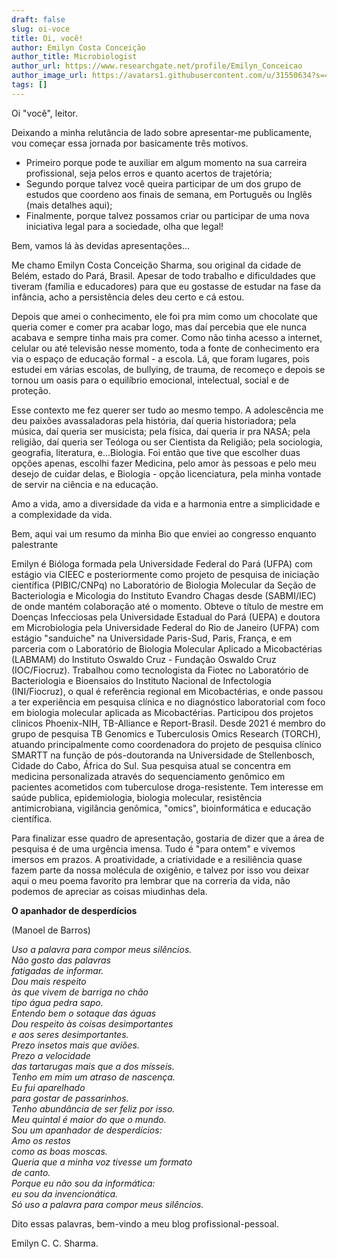 ```yaml
---
draft: false
slug: oi-voce
title: Oi, você!
author: Emilyn Costa Conceição
author_title: Microbiologist
author_url: https://www.researchgate.net/profile/Emilyn_Conceicao
author_image_url: https://avatars1.githubusercontent.com/u/31550634?s=460&v=4
tags: []
---
```


Oi "você", leitor.

<!--truncate-->

Deixando a minha relutância de lado sobre apresentar-me publicamente, vou começar essa jornada por basicamente três motivos.

  

*   Primeiro porque pode te auxiliar em algum momento na sua carreira profissional, seja pelos erros e quanto acertos de trajetória;
*   Segundo porque talvez você queira participar de um dos grupo de estudos que coordeno aos finais de semana, em Português ou Inglês (mais detalhes aqui);
*   Finalmente, porque talvez possamos criar ou participar de uma nova iniciativa legal para a sociedade, olha que legal!

  

Bem, vamos lá às devidas apresentações...

  

Me chamo Emilyn Costa Conceição Sharma, sou original da cidade de Belém, estado do Pará, Brasil. Apesar de todo trabalho e dificuldades que tiveram (família e educadores) para que eu gostasse de estudar na fase da infância, acho a persistência deles deu certo e cá estou.

  

Depois que amei o conhecimento, ele foi pra mim como um chocolate que queria comer e comer pra acabar logo, mas daí percebia que ele nunca acabava e sempre tinha mais pra comer. Como não tinha acesso a internet, celular ou até televisão nesse momento, toda a fonte de conhecimento era via o espaço de educação formal - a escola. Lá, que foram lugares, pois estudei em várias escolas, de bullying, de trauma, de recomeço e depois se tornou um oasis para o equilíbrio emocional, intelectual, social e de proteção.

  

Esse contexto me fez querer ser tudo ao mesmo tempo. A adolescência me deu paixões avassaladoras pela história, daí queria historiadora; pela música, daí queria ser musicista; pela física, daí queria ir pra NASA; pela religião, daí queria ser Teóloga ou ser Cientista da Religião; pela sociologia, geografia, literatura, e...Biologia. Foi então que tive que escolher duas opções apenas, escolhi fazer Medicina, pelo amor às pessoas e pelo meu desejo de cuidar delas, e Biologia - opção licenciatura, pela minha vontade de servir na ciência e na educação.

  

Amo a vida, amo a diversidade da vida e a harmonia entre a simplicidade e a complexidade da vida.

  

Bem, aqui vai um resumo da minha Bio que enviei ao congresso enquanto palestrante

  

Emilyn é Bióloga formada pela Universidade Federal do Pará (UFPA) com estágio via CIEEC e posteriormente como projeto de pesquisa de iniciação científica (PIBIC/CNPq) no Laboratório de Biologia Molecular da Seção de Bacteriologia e Micologia do Instituto Evandro Chagas desde (SABMI/IEC) de onde mantém colaboração até o momento. Obteve o título de mestre em Doenças Infecciosas pela Universidade Estadual do Pará (UEPA) e doutora em Microbiologia pela Universidade Federal do Rio de Janeiro (UFPA) com estágio "sanduiche" na Universidade Paris-Sud, Paris, França, e em parceria com o Laboratório de Biologia Molecular Aplicado a Micobactérias (LABMAM) do Instituto Oswaldo Cruz - Fundação Oswaldo Cruz (IOC/Fiocruz). Trabalhou como tecnologista da Fiotec no Laboratório de Bacteriologia e Bioensaios do Instituto Nacional de Infectologia (INI/Fiocruz), o qual é referência regional em Micobactérias, e onde passou a ter experiência em pesquisa clínica e no diagnóstico laboratorial com foco em biologia molecular aplicada as Micobactérias. Participou dos projetos clinicos Phoenix-NIH, TB-Alliance e Report-Brasil. Desde 2021 é membro do grupo de pesquisa TB Genomics e Tuberculosis Omics Research (TORCH), atuando principalmente como coordenadora do projeto de pesquisa clínico SMARTT na função de pós-doutoranda na Universidade de Stellenbosch, Cidade do Cabo, África do Sul. Sua pesquisa atual se concentra em medicina personalizada através do sequenciamento genômico em pacientes acometidos com tuberculose droga-resistente. Tem interesse em saúde publica, epidemiologia, biologia molecular, resistência antimicrobiana, vigilância genômica, "omics", bioinformática e educação científica.

  

Para finalizar esse quadro de apresentação, gostaria de dizer que a área de pesquisa é de uma urgência imensa. Tudo é "para ontem" e vivemos imersos em prazos. A proatividade, a criatividade e a resiliência quase fazem parte da nossa molécula de oxigênio, e talvez por isso vou deixar aqui o meu poema favorito pra lembrar que na correria da vida, não podemos de apreciar as coisas miudinhas dela.

  

**O apanhador de desperdícios**

(Manoel de Barros)

_Uso a palavra para compor meus silêncios._  
_Não gosto das palavras_  
_fatigadas de informar._  
_Dou mais respeito_  
_às que vivem de barriga no chão_  
_tipo água pedra sapo._  
_Entendo bem o sotaque das águas_  
_Dou respeito às coisas desimportantes_  
_e aos seres desimportantes._  
_Prezo insetos mais que aviões._  
_Prezo a velocidade_  
_das tartarugas mais que a dos mísseis._  
_Tenho em mim um atraso de nascença._  
_Eu fui aparelhado_  
_para gostar de passarinhos._  
_Tenho abundância de ser feliz por isso._  
_Meu quintal é maior do que o mundo._  
_Sou um apanhador de desperdícios:_  
_Amo os restos_  
_como as boas moscas._  
_Queria que a minha voz tivesse um formato_  
_de canto._  
_Porque eu não sou da informática:_  
_eu sou da invencionática._  
_Só uso a palavra para compor meus silêncios._  

  

Dito essas palavras, bem-vindo a meu blog profissional-pessoal.
  

Emilyn C. C. Sharma.
